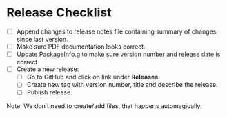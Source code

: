 # Release Checklist

- [ ] Append changes to release notes file containing summary of changes since last version.
- [ ] Make sure PDF documentation looks correct.
- [ ] Update PackageInfo.g to make sure version number and release date is correct.
- [ ] Create a new release:
  - [ ] Go to GitHub and click on link under **Releases**
  - [ ] Create new tag with version number, title and describe the release.
  - [ ] Publish release.

Note: We don’t need to create/add files, that happens automagically.